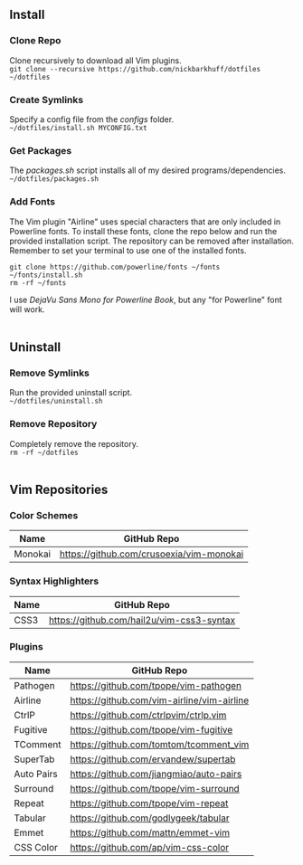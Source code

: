 ## Install
### Clone Repo
Clone recursively to download all Vim plugins.<br/>
`git clone --recursive https://github.com/nickbarkhuff/dotfiles ~/dotfiles`<br/>

### Create Symlinks
Specify a config file from the *configs* folder.<br/>
`~/dotfiles/install.sh MYCONFIG.txt`<br/>

### Get Packages
The *packages.sh* script installs all of my desired programs/dependencies.<br/>
`~/dotfiles/packages.sh`<br/>

### Add Fonts
The Vim plugin "Airline" uses special characters that are only included in Powerline fonts. To install these fonts, clone the repo below and run the provided installation script. The repository can be removed after installation. Remember to set your terminal to use one of the installed fonts.<br/>

`git clone https://github.com/powerline/fonts ~/fonts`<br/>
`~/fonts/install.sh`<br/>
`rm -rf ~/fonts`<br/>

I use *DejaVu Sans Mono for Powerline Book*, but any "for Powerline" font will work.<br/><br/>


## Uninstall
### Remove Symlinks
Run the provided uninstall script.<br/>
`~/dotfiles/uninstall.sh`<br/>

### Remove Repository
Completely remove the repository.<br/>
`rm -rf ~/dotfiles`<br/><br/>


## Vim Repositories
### Color Schemes
| Name            | GitHub Repo                                |
| --------------- | ------------------------------------------ |
| Monokai         | https://github.com/crusoexia/vim-monokai   |

### Syntax Highlighters
| Name            | GitHub Repo                                 |
| --------------- | ------------------------------------------- |
| CSS3            | https://github.com/hail2u/vim-css3-syntax   |

### Plugins
| Name             | GitHub Repo                                   |
| ---------------- | --------------------------------------------- |
| Pathogen         | https://github.com/tpope/vim-pathogen         |
| Airline          | https://github.com/vim-airline/vim-airline    |
| CtrlP            | https://github.com/ctrlpvim/ctrlp.vim         |
| Fugitive         | https://github.com/tpope/vim-fugitive         |
| TComment         | https://github.com/tomtom/tcomment_vim        |
| SuperTab         | https://github.com/ervandew/supertab          |
| Auto Pairs       | https://github.com/jiangmiao/auto-pairs       |
| Surround         | https://github.com/tpope/vim-surround         |
| Repeat           | https://github.com/tpope/vim-repeat           |
| Tabular          | https://github.com/godlygeek/tabular          |
| Emmet            | https://github.com/mattn/emmet-vim            |
| CSS Color        | https://github.com/ap/vim-css-color           |
